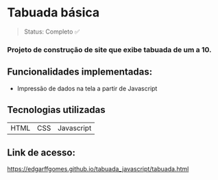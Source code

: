 # Tabuada básica


> Status: Completo ✅
> 
### Projeto de construção de site que exibe tabuada de um a 10.

## Funcionalidades implementadas:
+ Impressão de dados na tela a partir de Javascript
## Tecnologias utilizadas

<table>
  <tr>
    <td> HTML </td>
    <td> CSS </td>
    <td> Javascript </td>
  </tr>
</table>

## Link de acesso:

https://edgarffgomes.github.io/tabuada_javascript/tabuada.html
